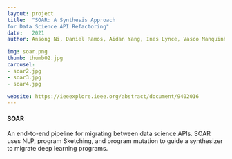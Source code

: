 ```yaml
---
layout: project
title:  "SOAR: A Synthesis Approach
for Data Science API Refactoring"
date:   2021
author: Ansong Ni, Daniel Ramos, Aidan Yang, Ines Lynce, Vasco Manquinho, Ruben Martins, Claire Le Goues

img: soar.png
thumb: thumb02.jpg
carousel:
- soar2.jpg
- soar3.jpg
- soar4.jpg

website: https://ieeexplore.ieee.org/abstract/document/9402016
---
```

#### SOAR
An end-to-end pipeline for migrating between data science APIs. SOAR uses NLP, program Sketching, and program mutation to guide a synthesizer to migrate deep learning programs.

